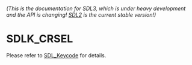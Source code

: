 ###### (This is the documentation for SDL3, which is under heavy development and the API is changing! [SDL2](https://wiki.libsdl.org/SDL2/) is the current stable version!)
# SDLK_CRSEL

Please refer to [SDL_Keycode](SDL_Keycode) for details.


